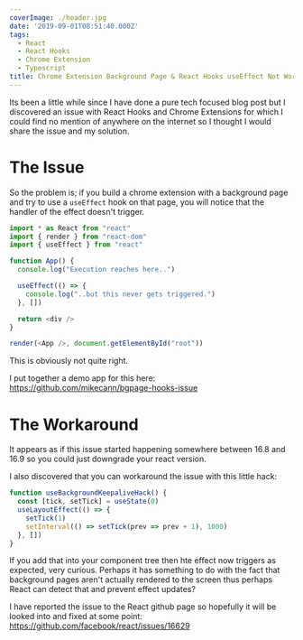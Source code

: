 ```yaml
---
coverImage: ./header.jpg
date: '2019-09-01T08:51:40.000Z'
tags:
  - React
  - React Hooks
  - Chrome Extension
  - Typescript
title: Chrome Extension Background Page & React Hooks useEffect Not Working
---
```


Its been a little while since I have done a pure tech focused blog post but I discovered an issue with React Hooks and Chrome Extensions for which I could find no mention of anywhere on the internet so I thought I would share the issue and my solution.

<!-- more -->

# The Issue

So the problem is; if you build a chrome extension with a background page and try to use a `useEffect` hook on that page, you will notice that the handler of the effect doesn't trigger.

```typescript
import * as React from "react"
import { render } from "react-dom"
import { useEffect } from "react"

function App() {
  console.log("Execution reaches here..")

  useEffect(() => {
    console.log("..but this never gets triggered.")
  }, [])

  return <div />
}

render(<App />, document.getElementById("root"))
```

This is obviously not quite right.

I put together a demo app for this here: https://github.com/mikecann/bgpage-hooks-issue

# The Workaround

It appears as if this issue started happening somewhere between 16.8 and 16.9 so you could just downgrade your react version.

I also discovered that you can workaround the issue with this little hack:

```typescript
function useBackgroundKeepaliveHack() {
  const [tick, setTick] = useState(0)
  useLayoutEffect(() => {
    setTick(1)
    setInterval(() => setTick(prev => prev + 1), 1000)
  }, [])
}
```

If you add that into your component tree then hte effect now triggers as expected, very curious. Perhaps it has something to do with the fact that background pages aren't actually rendered to the screen thus perhaps React can detect that and prevent effect updates?

I have reported the issue to the React github page so hopefully it will be looked into and fixed at some point: https://github.com/facebook/react/issues/16629
